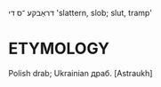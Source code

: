 דראַבקע
־ס
די
'slattern, slob; slut, tramp'

ETYMOLOGY
===========
Polish drab; Ukrainian драб.
[Astraukh]